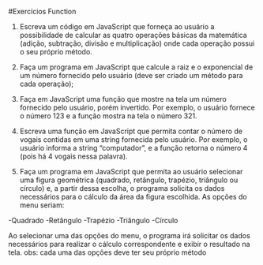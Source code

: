 #Exercícios Function

1.  Escreva um código em JavaScript que forneça ao usuário a possibilidade de calcular as quatro operações básicas da matemática (adição, subtração, divisão e multiplicação) onde cada operação possui o seu próprio método.

2. Faça um programa em JavaScript que calcule  a raiz e o exponencial de um número fornecido pelo usuário (deve ser criado um método para cada operação);

3. Faça em JavaScript uma função que mostre na tela um número fornecido pelo usuário, porém invertido. Por exemplo, o usuário fornece o número 123 e a função mostra na tela o número 321.

4.  Escreva uma função em JavaScript que permita contar o número de vogais contidas em uma string fornecida pelo usuário. Por exemplo, o usuário informa a string “computador”, e a função retorna o número 4 (pois há 4 vogais nessa palavra).

5.    Faça um programa em JavaScript que permita ao usuário selecionar uma figura geométrica (quadrado, retângulo, trapézio, triângulo ou círculo) e, a partir dessa escolha, o programa solicita os dados necessários para o cálculo da área da figura escolhida.
As opções do menu seriam:

-Quadrado
-Retângulo
-Trapézio
-Triângulo
-Círculo

 Ao selecionar uma das opções do menu, o programa irá solicitar os dados necessários para realizar o cálculo correspondente e exibir o resultado na tela.
obs: cada uma das opções deve ter seu próprio método
